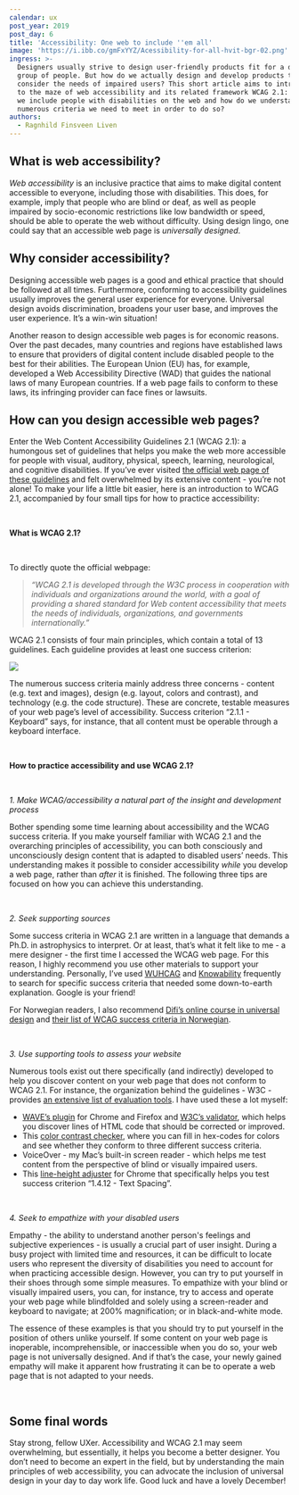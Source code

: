 ```yaml
---
calendar: ux
post_year: 2019
post_day: 6
title: 'Accessibility: One web to include ''em all'
image: 'https://i.ibb.co/gmFxYYZ/Acessibility-for-all-hvit-bgr-02.png'
ingress: >-
  Designers usually strive to design user-friendly products fit for a diverse
  group of people. But how do we actually design and develop products that
  consider the needs of impaired users? This short article aims to introduce you
  to the maze of web accessibility and its related framework WCAG 2.1: How can
  we include people with disabilities on the web and how do we understand the
  numerous criteria we need to meet in order to do so?
authors:
  - Ragnhild Finsveen Liven
---
```

## What is web accessibility?

_Web accessibility_ is an inclusive practice that aims to make digital content accessible to everyone, including those with disabilities. This does, for example, imply that people who are blind or deaf, as well as people impaired by socio-economic restrictions like low bandwidth or speed, should be able to operate the web without difficulty. Using design lingo, one could say that an accessible web page is _universally designed_.

## Why consider accessibility?

Designing accessible web pages is a good and ethical practice that should be followed at all times. Furthermore, conforming to accessibility guidelines usually improves the general user experience for everyone. Universal design avoids discrimination, broadens your user base, and improves the user experience. It’s a win-win situation! 

Another reason to design accessible web pages is for economic reasons. Over the past decades, many countries and regions have established laws to ensure that providers of digital content include disabled people to the best for their abilities. The European Union (EU) has, for example, developed a Web Accessibility Directive (WAD) that guides the national laws of many European countries. If a web page fails to conform to these laws, its infringing provider can face fines or lawsuits. 

## How can you design accessible web pages?

Enter the Web Content Accessibility Guidelines 2.1 (WCAG 2.1): a humongous set of guidelines that helps you make the web more accessible for people with visual, auditory, physical, speech, learning, neurological, and cognitive disabilities. If you’ve ever visited [the official web page of these guidelines](https://www.w3.org/TR/WCAG21/) and felt overwhelmed by its extensive content - you’re not alone! To make your life a little bit easier, here is an introduction to WCAG 2.1, accompanied by four small tips for how to practice accessibility:

<br>

**What is WCAG 2.1?**

<br>

To directly quote the official webpage:

> _“WCAG 2.1 is developed through the W3C process in cooperation with individuals and organizations around the world, with a goal of providing a shared standard for Web content accessibility that meets the needs of individuals, organizations, and governments internationally.”_

WCAG 2.1 consists of four main principles, which contain a total of 13 guidelines. Each guideline provides at least one success criterion:

<img class="wide-image" src="https://i.ibb.co/kcD52nL/WCAG-2-1-structure-hvit-bkgr-2-01.png"/>

The numerous success criteria mainly address three concerns - content (e.g. text and images), design (e.g. layout, colors and contrast), and technology (e.g. the code structure). These are concrete, testable measures of your web page’s level of accessibility. Success criterion “2.1.1 - Keyboard” says, for instance, that all content must be operable through a keyboard interface. 

<br>

**How to practice accessibility and use WCAG 2.1?**

<br>

_1. Make WCAG/accessibility a natural part of the insight and development process_

Bother spending some time learning about accessibility and the WCAG success criteria. If you make yourself familiar with WCAG 2.1 and the overarching principles of accessibility, you can both consciously and unconsciously design content that is adapted to disabled users’ needs. This understanding makes it possible to consider accessibility _while_ you develop a web page, rather than _after_ it is finished. The following three tips are focused on how you can achieve this understanding.

<br>

_2. Seek supporting sources_

Some success criteria in WCAG 2.1 are written in a language that demands a Ph.D. in astrophysics to interpret. Or at least, that’s what it felt like to me - a mere designer - the first time I accessed the WCAG web page. For this reason, I highly recommend you use other materials to support your understanding. Personally, I’ve used [WUHCAG](https://www.wuhcag.com/) and [Knowability](https://knowbility.org/) frequently to search for specific success criteria that needed some down-to-earth explanation. Google is your friend!

For Norwegian readers, I also recommend [Difi’s online course in universal design](https://laeringsplattformen.difi.no/kurs/991825827/universell-utforming-e-laeringskurs-nettredaktorer-og-skribenter) and [their list of WCAG success criteria in Norwegian](https://uu.difi.no/krav-og-regelverk/wcag-20-standarden).

<br>

_3. Use supporting tools to assess your website_

Numerous tools exist out there specifically (and indirectly) developed to help you discover content on your web page that does not conform to WCAG 2.1. For instance, the organization behind the guidelines - W3C - provides [an extensive list of evaluation tools](https://www.w3.org/WAI/ER/tools/). I have used these a lot myself:

* [WAVE’s plugin](https://wave.webaim.org/extension/) for Chrome and Firefox and [W3C’s validator](https://validator.w3.org/), which helps you discover lines of HTML code that should be corrected or improved. 
* This [color contrast checker](https://color.a11y.com/?wc3), where you can fill in hex-codes for colors and see whether they conform to three different success criteria.
* VoiceOver - my Mac’s built-in screen reader - which helps me test content from the perspective of blind or visually impaired users.
* This [line-height adjuster](https://chrome.google.com/webstore/detail/line-height-adjuster/nggicopcmcgpnpjbibppkjadniipeppa?hl=en-GB) for Chrome that specifically helps you test success criterion “1.4.12 - Text Spacing”.

<br>

_4. Seek to empathize with your disabled users_

Empathy - the ability to understand another person's feelings and subjective experiences - is usually a crucial part of user insight. During a busy project with limited time and resources, it can be difficult to locate users who represent the diversity of disabilities you need to account for when practicing accessible design. However, you can try to put yourself in their shoes through some simple measures. To empathize with your blind or visually impaired users, you can, for instance, try to access and operate your web page while blindfolded and solely using a screen-reader and keyboard to navigate; at 200% magnification; or in black-and-white mode.

The essence of these examples is that you should try to put yourself in the position of others unlike yourself. If some content on your web page is inoperable, incomprehensible, or inaccessible when you do so, your web page is not universally designed. And if that’s the case, your newly gained empathy will make it apparent how frustrating it can be to operate a web page that is not adapted to your needs.

<br>

## Some final words

Stay strong, fellow UXer. Accessibility and WCAG 2.1 may seem overwhelming, but essentially, it helps you become a better designer. You don’t need to become an expert in the field, but by understanding the main principles of web accessibility, you can advocate the inclusion of universal design in your day to day work life. Good luck and have a lovely December!
